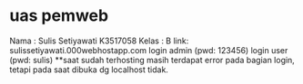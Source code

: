 # uas pemweb
Nama : Sulis Setiyawati K3517058
Kelas : B
link: sulissetiyawati.000webhostapp.com
login admin (pwd: 123456)
login user (pwd: sulis)
**saat sudah terhosting masih terdapat error pada bagian login, tetapi pada saat dibuka dg localhost tidak.
